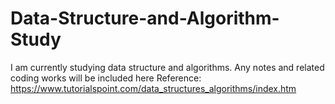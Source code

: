 # Data-Structure-and-Algorithm-Study

I am currently studying data structure and algorithms. Any notes and related coding works will be included here
Reference: https://www.tutorialspoint.com/data_structures_algorithms/index.htm
